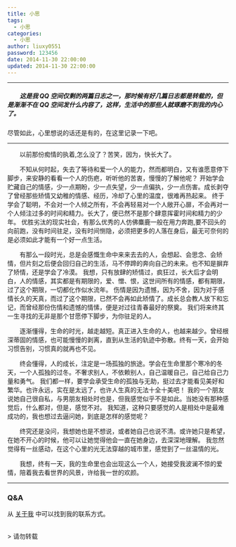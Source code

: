 ```yaml
---
title: 小思
tags:
  - 小思
categories:
  - 小思
author: liuxy0551
password: 123456
date: 2014-11-30 22:00:00
updated: 2014-11-30 22:00:00
---
```


___
##### 　　这是我 QQ 空间仅剩的两篇日志之一，那时候有好几篇日志都是转载的，但是渐渐不在 QQ 空间发什么内容了，这样，生活中的那些人就琢磨不到我的内心了。

尽管如此，心里想说的话还是有的，在这里记录一下吧。

___

　　以前那份痴情的执着,怎么没了？苦笑，因为，快长大了。

　　不知从何时起，失去了等待和爱一个人的能力，然而都明白，又有谁愿意停下脚步，来安静的看看一个人的伤疤，听听他的苦衷，慢慢的了解他呢？
开始学会贮藏自己的情感，少一点期盼，少一点失望，少一点偏执，少一点伤害。成长剥夺了曾经那些矫情又幼稚的情感、经历，冷却了心里的温度，很难再热起来。
终于学会了聪明，不会对一个人倾之所有，不会再轻易对一个人敞开心扉，不会再对一个人倾注过多的时间和精力。长大了，便已然不是那个肆意挥霍时间和精力的少年。
优胜劣汰的现实社会，有那么优秀的人仿佛麋鹿一般在用力奔跑,要不回头的向前跑，没有时间驻足，没有时间恻隐，必须把更多的人落在身后，最无可奈何的是必须如此才能有一个好一点生活。

　　有那么一段时光，总是会感慨生命中来来去去的人，会想起、会思念、会矫情，但片刻之后便会回归自己的生活，马不停蹄的奔向自己的未来。也不知是摒弃了矫情，还是学会了冷漠。
我想，只有放肆的矫情过，疯狂过，长大后才会明白，人的情感，其实都是有期限的，爱、憎、恨，这世间所有的情感，都有期限，过了这个期限，一切都化作似水流年。
伤情是因为遗憾，因为不舍，因为对于感情长久的天真，而过了这个期限，已然不会再如此矫情了。成长总会教人放下和忘记，而曾经那份伤情和遗憾的情愫，便是对过往青春最好的祭奠。
我们将来终其一生寻找的无非是那个甘愿停下脚步，为你驻足的人。
　　

　　逐渐懂得，生命的时光，越走越短。真正进入生命的人，也越来越少。曾经根深蒂固的情感，也可能慢慢的剥离，直到从生活的轨迹中弥散。终有一天，会开始习惯告别，习惯真的就再也不见。

　　终会懂得，人的成长，注定是一场孤独的旅途。学会在生命里那个寒冷的冬天，一个人孤独的过冬。不奢求别人，不依赖别人，自己温暖自己，自己给自己力量和勇气。
我们都一样，要学会承受生命的孤独与无助，挺过去才能看见美好和繁华。也许永远，实在是太远了，也许人生真的无法十全十美吧！
我的一个朋友说她自己很自私，与男朋友相处时也是，但我感觉似乎不是如此。当她没有那种感觉后，什么都对，但是，感觉不对。
我知道，这种只要感觉的人是相处中是最难成功的，我也想过去逼问她，到底是怎样的感觉呢？

　　终究还是没问，我想她也是不想说，或者她自己也说不清。或许她只是希望，在她不开心的时候，他可以让她觉得他会一直在她身边，去深深地理解。
我忽然觉得有一丝感动，在这个心里的光无法穿越的城市里，感觉到了一丝温情的光。

　　我想，终有一天，我的生命里也会出现这么一个人，她接受我波澜不惊的爱情，陪着我去看世界的风景，许给我一世的欢颜。

___
### Q&A

从 [关于我](https://liuxy0551.github.io/about/) 中可以找到我的联系方式。


<br>
> 请勿转载
